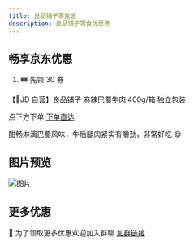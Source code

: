 ```yaml
---
title: 良品铺子零食🈺
description: 良品铺子零食优惠券
---
```


## 畅享京东优惠

1. 🎟️ 先领 30 券

【🚚JD 自营】良品铺子 麻辣巴蜀牛肉 400g/箱 独立包装

点下方下单
[下单直达](https://u.jd.com/iQ6eEQT)

酣畅淋漓巴蜀风味，牛后腿肉紧实有嚼劲，非常好吃 😋

## 图片预览

![图片](/images/niurou.webp)

## 更多优惠

📣 为了领取更多优惠欢迎加入群聊
[加群链接](https://work.weixin.qq.com/gm/6c83ecabb445ff6f13b95498a91c03e1)
